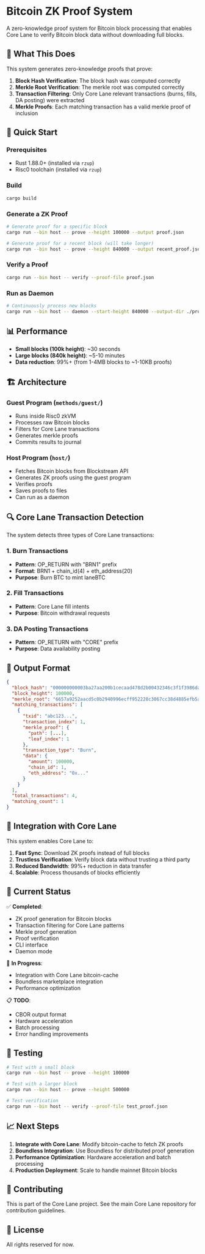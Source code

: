 # Bitcoin ZK Proof System

A zero-knowledge proof system for Bitcoin block processing that enables Core Lane to verify Bitcoin block data without downloading full blocks.

## 🎯 What This Does

This system generates zero-knowledge proofs that prove:

1. **Block Hash Verification**: The block hash was computed correctly
2. **Merkle Root Verification**: The merkle root was computed correctly
3. **Transaction Filtering**: Only Core Lane relevant transactions (burns, fills, DA posting) were extracted
4. **Merkle Proofs**: Each matching transaction has a valid merkle proof of inclusion

## 🚀 Quick Start

### Prerequisites

- Rust 1.88.0+ (installed via `rzup`)
- Risc0 toolchain (installed via `rzup`)

### Build

```bash
cargo build
```

### Generate a ZK Proof

```bash
# Generate proof for a specific block
cargo run --bin host -- prove --height 100000 --output proof.json

# Generate proof for a recent block (will take longer)
cargo run --bin host -- prove --height 840000 --output recent_proof.json
```

### Verify a Proof

```bash
cargo run --bin host -- verify --proof-file proof.json
```

### Run as Daemon

```bash
# Continuously process new blocks
cargo run --bin host -- daemon --start-height 840000 --output-dir ./proofs
```

## 📊 Performance

- **Small blocks (100k height)**: ~30 seconds
- **Large blocks (840k height)**: ~5-10 minutes
- **Data reduction**: 99%+ (from 1-4MB blocks to ~1-10KB proofs)

## 🏗️ Architecture

### Guest Program (`methods/guest/`)

- Runs inside Risc0 zkVM
- Processes raw Bitcoin blocks
- Filters for Core Lane transactions
- Generates merkle proofs
- Commits results to journal

### Host Program (`host/`)

- Fetches Bitcoin blocks from Blockstream API
- Generates ZK proofs using the guest program
- Verifies proofs
- Saves proofs to files
- Can run as a daemon

## 🔍 Core Lane Transaction Detection

The system detects three types of Core Lane transactions:

### 1. Burn Transactions

- **Pattern**: OP_RETURN with "BRN1" prefix
- **Format**: BRN1 + chain_id(4) + eth_address(20)
- **Purpose**: Burn BTC to mint laneBTC

### 2. Fill Transactions

- **Pattern**: Core Lane fill intents
- **Purpose**: Bitcoin withdrawal requests

### 3. DA Posting Transactions

- **Pattern**: OP_RETURN with "CORE" prefix
- **Purpose**: Data availability posting

## 📁 Output Format

```json
{
  "block_hash": "000000000003ba27aa200b1cecaad478d2b00432346c3f1f3986da1afd33e506",
  "block_height": 100000,
  "merkle_root": "6657a9252aacd5c0b2940996ecff952228c3067cc38d4885efb5a4ac4247e9f3",
  "matching_transactions": [
    {
      "txid": "abc123...",
      "transaction_index": 1,
      "merkle_proof": {
        "path": [...],
        "leaf_index": 1
      },
      "transaction_type": "Burn",
      "data": {
        "amount": 100000,
        "chain_id": 1,
        "eth_address": "0x..."
      }
    }
  ],
  "total_transactions": 4,
  "matching_count": 1
}
```

## 🔧 Integration with Core Lane

This system enables Core Lane to:

1. **Fast Sync**: Download ZK proofs instead of full blocks
2. **Trustless Verification**: Verify block data without trusting a third party
3. **Reduced Bandwidth**: 99%+ reduction in data transfer
4. **Scalable**: Process thousands of blocks efficiently

## 🚧 Current Status

✅ **Completed**:

- ZK proof generation for Bitcoin blocks
- Transaction filtering for Core Lane patterns
- Merkle proof generation
- Proof verification
- CLI interface
- Daemon mode

🔄 **In Progress**:

- Integration with Core Lane bitcoin-cache
- Boundless marketplace integration
- Performance optimization

📋 **TODO**:

- CBOR output format
- Hardware acceleration
- Batch processing
- Error handling improvements

## 🧪 Testing

```bash
# Test with a small block
cargo run --bin host -- prove --height 100000

# Test with a larger block
cargo run --bin host -- prove --height 500000

# Test verification
cargo run --bin host -- verify --proof-file test_proof.json
```

## 📈 Next Steps

1. **Integrate with Core Lane**: Modify bitcoin-cache to fetch ZK proofs
2. **Boundless Integration**: Use Boundless for distributed proof generation
3. **Performance Optimization**: Hardware acceleration and batch processing
4. **Production Deployment**: Scale to handle mainnet Bitcoin blocks

## 🤝 Contributing

This is part of the Core Lane project. See the main Core Lane repository for contribution guidelines.

## 📄 License

All rights reserved for now.
